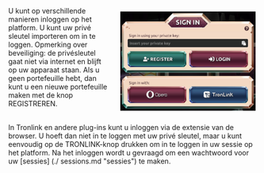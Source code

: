 <img align="right" style="padding:10px 5px 15px 20px;" height="200" src="../_media/login.png">
U kunt op verschillende manieren inloggen op het platform. U kunt uw privé sleutel importeren om in te loggen. Opmerking over beveiliging: de privésleutel gaat niet via internet en blijft op uw apparaat staan. Als u geen portefeuille hebt, dan kunt u een nieuwe portefeuille maken met de knop REGISTREREN.<br><br>

In Tronlink en andere plug-ins kunt u inloggen via de extensie van de browser. U hoeft dan niet in te loggen met uw privé sleutel, maar u kunt eenvoudig op de TRONLINK-knop drukken om in te loggen in uw sessie op het platform. Na het inloggen wordt u gevraagd om een wachtwoord voor uw [sessies] (./ sessions.md "sessies") te maken.

